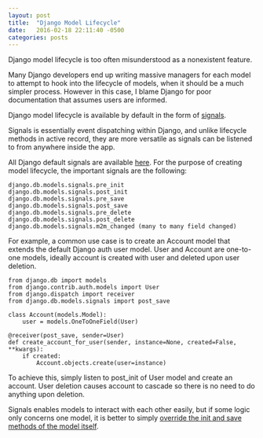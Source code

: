```yaml
---
layout: post
title:  "Django Model Lifecycle"
date:   2016-02-18 22:11:40 -0500
categories: posts
---
```

Django model lifecycle is too often misunderstood as a nonexistent feature.

Many Django developers end up writing massive managers for each model to attempt to hook into the lifecycle of models, when it should be a much simpler process. However in this case, I blame Django for poor documentation that assumes users are informed.

Django model lifecycle is available by default in the form of [signals](https://docs.djangoproject.com/en/1.9/topics/signals/).

Signals is essentially event dispatching within Django, and unlike lifecycle methods in active record, they are more versatile as signals can be listened to from anywhere inside the app.

All Django default signals are available [here](https://docs.djangoproject.com/en/1.9/ref/signals/). For the purpose of creating model lifecycle, the important signals are the following:

	django.db.models.signals.pre_init
	django.db.models.signals.post_init
	django.db.models.signals.pre_save
	django.db.models.signals.post_save
	django.db.models.signals.pre_delete
	django.db.models.signals.post_delete
	django.db.models.signals.m2m_changed (many to many field changed)

For example, a common use case is to create an Account model that extends the default Django auth user model. User and Account are one-to-one models, ideally account is created with user and deleted upon user deletion.

	from django.db import models
	from django.contrib.auth.models import User
	from django.dispatch import receiver
	from django.db.models.signals import post_save

	class Account(models.Model):
		user = models.OneToOneField(User)

	@receiver(post_save, sender=User)
	def create_account_for_user(sender, instance=None, created=False, **kwargs):
		if created:
			Account.objects.create(user=instance)

To achieve this, simply listen to post_init of User model and create an account. User deletion causes account to cascade so there is no need to do anything upon deletion.

Signals enables models to interact with each other easily, but if some logic only concerns one model, it is better to simply [override the init and save methods of the model itself](http://stackoverflow.com/questions/4269605/django-override-save-for-model).
